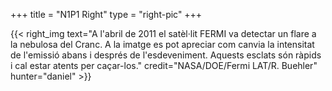 +++
title = "N1P1 Right"
type = "right-pic"
+++

{{< right_img
    text="A l'abril de 2011 el satèl·lit FERMI va detectar un flare a la nebulosa del Cranc. A la imatge es pot apreciar com canvia la intensitat de l'emissió abans i després de l'esdeveniment. Aquests esclats són ràpids i cal estar atents per caçar-los."
    credit="NASA/DOE/Fermi LAT/R. Buehler"
    hunter="daniel" >}}
